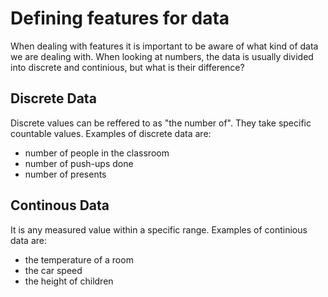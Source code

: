 # Defining features for data

When dealing with features it is important to be aware of what kind of data we are dealing with. When looking at numbers, the data is usually divided into discrete and continious, but what is their difference?

## Discrete Data
Discrete values can be reffered to as "the number of". They take specific countable values. Examples of discrete data are:
- number of people in the classroom 
- number of push-ups done
- number of presents

## Continous Data
It is any measured value within a specific range. Examples of continious data are:
- the temperature of a room
- the car speed
- the height of children
